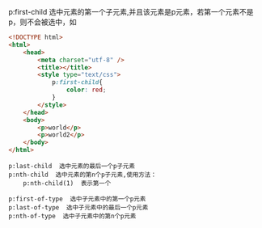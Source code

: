 p:first-child  选中元素的第一个子元素,并且该元素是p元素，若第一个元素不是p，则不会被选中，如
```html
<!DOCTYPE html>
<html>
	<head>
		<meta charset="utf-8" />
		<title></title>
		<style type="text/css">
			p:first-child{
				color: red;
			}
		</style>
	</head>
	<body>
		<p>world</p>
		<p>world2</p>
	</body>
</html>

```

```
p:last-child  选中元素的最后一个p子元素
p:nth-child  选中元素的第n个p子元素,使用方法：
	p:nth-child(1)  表示第一个
	
p:first-of-type  选中子元素中的第一个p元素
p:last-of-type  选中子元素中的最后一个p元素
p:nth-of-type  选中子元素中的第n个p元素
```

